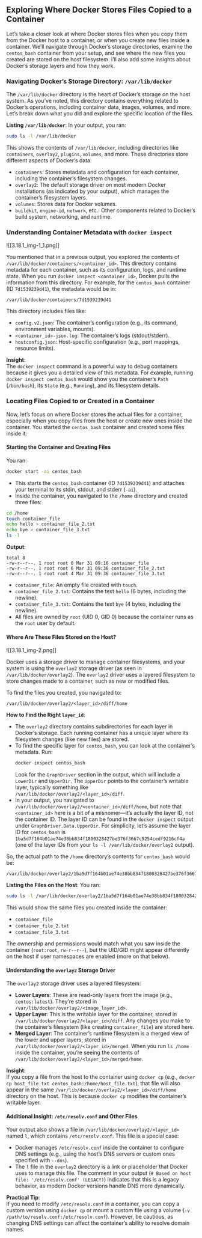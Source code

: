 ## Exploring Where Docker Stores Files Copied to a Container

Let’s take a closer look at where Docker stores files when you copy them from the Docker host to a container, or when you create new files inside a container. We’ll navigate through Docker’s storage directories, examine the `centos_bash` container from your setup, and see where the new files you created are stored on the host filesystem. I’ll also add some insights about Docker’s storage layers and how they work.

### Navigating Docker’s Storage Directory: `/var/lib/docker`

The `/var/lib/docker` directory is the heart of Docker’s storage on the host system. As you’ve noted, this directory contains everything related to Docker’s operations, including container data, images, volumes, and more. Let’s break down what you did and explore the specific location of the files.

**Listing `/var/lib/docker`**:
In your output, you ran:

```bash
sudo ls -l /var/lib/docker
```

This shows the contents of `/var/lib/docker`, including directories like `containers`, `overlay2`, `plugins`, `volumes`, and more. These directories store different aspects of Docker’s data:
- `containers`: Stores metadata and configuration for each container, including the container’s filesystem changes.
- `overlay2`: The default storage driver on most modern Docker installations (as indicated by your output), which manages the container’s filesystem layers.
- `volumes`: Stores data for Docker volumes.
- `buildkit`, `engine-id`, `network`, etc.: Other components related to Docker’s build system, networking, and runtime.

### Understanding Container Metadata with `docker inspect`

![[3.18.1_img-1_1.png]]

You mentioned that in a previous output, you explored the contents of `/var/lib/docker/containers/<container_id>`. This directory contains metadata for each container, such as its configuration, logs, and runtime state. When you run `docker inspect <container_id>`, Docker pulls the information from this directory. For example, for the `centos_bash` container (ID `7d1539239d41`), the metadata would be in:

```
/var/lib/docker/containers/7d1539239d41
```

This directory includes files like:
- `config.v2.json`: The container’s configuration (e.g., its command, environment variables, mounts).
- `<container_id>-json.log`: The container’s logs (stdout/stderr).
- `hostconfig.json`: Host-specific configuration (e.g., port mappings, resource limits).

**Insight**:  
The `docker inspect` command is a powerful way to debug containers because it gives you a detailed view of this metadata. For example, running `docker inspect centos_bash` would show you the container’s `Path` (`/bin/bash`), its `State` (e.g., `Running`), and its filesystem details.

### Locating Files Copied to or Created in a Container

Now, let’s focus on where Docker stores the actual files for a container, especially when you copy files from the host or create new ones inside the container. You started the `centos_bash` container and created some files inside it:

#### Starting the Container and Creating Files
You ran:

```bash
docker start -ai centos_bash
```

- This starts the `centos_bash` container (ID `7d1539239d41`) and attaches your terminal to its stdin, stdout, and stderr (`-ai`).
- Inside the container, you navigated to the `/home` directory and created three files:

```bash
cd /home
touch container_file
echo hello > container_file_2.txt
echo bye > container_file_3.txt
ls -l
```

**Output**:
```
total 8
-rw-r--r--. 1 root root 0 Mar 31 09:16 container_file
-rw-r--r--. 1 root root 6 Mar 31 09:36 container_file_2.txt
-rw-r--r--. 1 root root 4 Mar 31 09:36 container_file_3.txt
```
- `container_file`: An empty file created with `touch`.
- `container_file_2.txt`: Contains the text `hello` (6 bytes, including the newline).
- `container_file_3.txt`: Contains the text `bye` (4 bytes, including the newline).
- All files are owned by `root` (UID 0, GID 0) because the container runs as the `root` user by default.

#### Where Are These Files Stored on the Host?

![[3.18.1_img-2.png]]

Docker uses a storage driver to manage container filesystems, and your system is using the `overlay2` storage driver (as seen in `/var/lib/docker/overlay2`). The `overlay2` driver uses a layered filesystem to store changes made to a container, such as new or modified files.

To find the files you created, you navigated to:

```
/var/lib/docker/overlay2/<layer_id>/diff/home
```

**How to Find the Right `layer_id`**:  
- The `overlay2` directory contains subdirectories for each layer in Docker’s storage. Each running container has a unique layer where its filesystem changes (like new files) are stored.
- To find the specific layer for `centos_bash`, you can look at the container’s metadata. Run:
  ```bash
  docker inspect centos_bash
  ```
  Look for the `GraphDriver` section in the output, which will include a `LowerDir` and `UpperDir`. The `UpperDir` points to the container’s writable layer, typically something like `/var/lib/docker/overlay2/<layer_id>/diff`.
- In your output, you navigated to `/var/lib/docker/overlay2/<container_id>/diff/home`, but note that `<container_id>` here is a bit of a misnomer—it’s actually the layer ID, not the container ID. The layer ID can be found in the `docker inspect` output under `GraphDriver.Data.UpperDir`. For simplicity, let’s assume the layer ID for `centos_bash` is `1ba5d7f164b01ae74e38bb834f1800328427be376f3667c9254cedf9216cf4a` (one of the layer IDs from your `ls -l /var/lib/docker/overlay2` output).

So, the actual path to the `/home` directory’s contents for `centos_bash` would be:

```
/var/lib/docker/overlay2/1ba5d7f164b01ae74e38bb834f1800328427be376f3667c9254cedf9216cf4a/diff/home
```

**Listing the Files on the Host**:
You ran:

```bash
sudo ls -l /var/lib/docker/overlay2/1ba5d7f164b01ae74e38bb834f1800328427be376f3667c9254cedf9216cf4a/diff/home
```

This would show the same files you created inside the container:
- `container_file`
- `container_file_2.txt`
- `container_file_3.txt`

The ownership and permissions would match what you saw inside the container (`root:root`, `rw-r--r--`), but the UID/GID might appear differently on the host if user namespaces are enabled (more on that below).

#### Understanding the `overlay2` Storage Driver
The `overlay2` storage driver uses a layered filesystem:
- **Lower Layers**: These are read-only layers from the image (e.g., `centos:latest`). They’re stored in `/var/lib/docker/overlay2/<image_layer_id>`.
- **Upper Layer**: This is the writable layer for the container, stored in `/var/lib/docker/overlay2/<layer_id>/diff`. Any changes you make to the container’s filesystem (like creating `container_file`) are stored here.
- **Merged Layer**: The container’s runtime filesystem is a merged view of the lower and upper layers, stored in `/var/lib/docker/overlay2/<layer_id>/merged`. When you run `ls /home` inside the container, you’re seeing the contents of `/var/lib/docker/overlay2/<layer_id>/merged/home`.

**Insight**:  
If you copy a file from the host to the container using `docker cp` (e.g., `docker cp host_file.txt centos_bash:/home/host_file.txt`), that file will also appear in the same `/var/lib/docker/overlay2/<layer_id>/diff/home` directory on the host. This is because `docker cp` modifies the container’s writable layer.

#### Additional Insight: `/etc/resolv.conf` and Other Files
Your output also shows a file in `/var/lib/docker/overlay2/<layer_id>` named `l`, which contains `/etc/resolv.conf`. This file is a special case:
- Docker manages `/etc/resolv.conf` inside the container to configure DNS settings (e.g., using the host’s DNS servers or custom ones specified with `--dns`).
- The `l` file in the `overlay2` directory is a link or placeholder that Docker uses to manage this file. The comment in your output (`# Based on host file: '/etc/resolv.conf' (LEGACY)`) indicates that this is a legacy behavior, as modern Docker versions handle DNS more dynamically.

**Practical Tip**:  
If you need to modify `/etc/resolv.conf` in a container, you can copy a custom version using `docker cp` or mount a custom file using a volume (`-v /path/to/resolv.conf:/etc/resolv.conf`). However, be cautious, as changing DNS settings can affect the container’s ability to resolve domain names.

